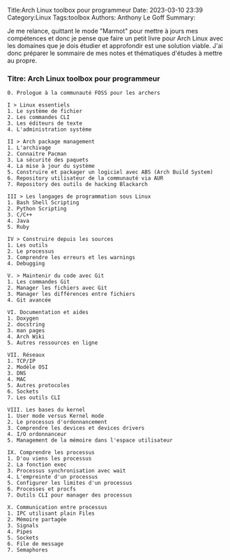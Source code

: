Title:Arch Linux toolbox pour programmeur
Date: 2023-03-10 23:39
Category:Linux
Tags:toolbox
Authors: Anthony Le Goff
Summary:

Je me relance, quittant le mode "Marmot" pour mettre à jours mes compétences et donc je pense que faire un petit livre pour Arch Linux avec les domaines que je dois étudier et approfondir est une solution viable. J'ai donc préparer le sommaire de mes notes et thématiques d'études à mettre au propre. 

### Titre: Arch Linux toolbox pour programmeur

```
0. Prologue à la communauté FOSS pour les archers

I > Linux essentiels
1. Le système de fichier
2. Les commandes CLI
3. Les éditeurs de texte
4. L'administration système

II > Arch package management
1. L'archivage
2. Connaitre Pacman
3. La sécurité des paquets
4. La mise à jour du système
5. Construire et packager un logiciel avec ABS (Arch Build System)
6. Repository utilisateur de la communauté via AUR
7. Repository des outils de hacking Blackarch

III > Les langages de programmation sous Linux
1. Bash Shell Scripting
2. Python Scripting
3. C/C++ 
4. Java
5. Ruby

IV > Construire depuis les sources
1. Les outils
2. Le processus
3. Comprendre les erreurs et les warnings
4. Debugging

V. > Maintenir du code avec Git
1. Les commandes Git
2. Manager les fichiers avec Git
3. Manager les différences entre fichiers
4. Git avancée

VI. Documentation et aides 
1. Doxygen
2. docstring
3. man pages
4. Arch Wiki
5. Autres ressources en ligne

VII. Réseaux
1. TCP/IP
2. Modèle OSI
3. DNS
4. MAC
5. Autres protocoles
6. Sockets
7. Les outils CLI

VIII. Les bases du kernel
1. User mode versus Kernel mode
2. Le processus d'ordonnancement
3. Comprendre les devices et devices drivers
4. I/O ordonnanceur
5. Management de la mémoire dans l'espace utilisateur

IX. Comprendre les processus
1. D'ou viens les processus
2. La fonction exec
3. Processus synchronisation avec wait
4. L'empreinte d'un processus
5. Configurer les limites d'un processus
6. Processes et procfs
7. Outils CLI pour manager des processus

X. Communication entre processus
1. IPC utilisant plain Files
2. Mémoire partagée
3. Signals
4. Pipes
5. Sockets
6. File de message
7. Semaphores

```